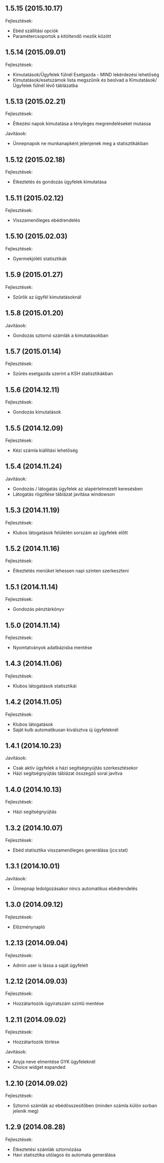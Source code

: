 ## 1.5.15 (2015.10.17)

Fejlesztések:
 - Ebéd szállítási opciók
 - Paramétercsoportok a kitöltendő mezők között

## 1.5.14 (2015.09.01)

Fejlesztések:

 - Kimutatások/Ügyfelek fülnél Esetgazda - MIND lekérdezési lehetőség
 - Kimutatások/esetszámok lista megszűnik és beolvad a Kimutatások/Ügyfelek fülnél lévő táblázatba

## 1.5.13 (2015.02.21)

Fejlesztések:

 - Étkezési napok kimutatása a tényleges megrendeléseket mutassa
 
Javítások:

 - Ünnepnapok ne munkanapként jelenjenek meg a statisztikákban
 
## 1.5.12 (2015.02.18)

Fejlesztések:

 - Étkeztetés és gondozás ügyfelek kimutatása
 
## 1.5.11 (2015.02.12)

Fejlesztések:

 - Visszamenőleges ebédrendelés

## 1.5.10 (2015.02.03)

Fejlesztések:

 - Gyermekjóléti statisztikák

## 1.5.9 (2015.01.27)

Fejlesztések:

 - Szűrők az ügyfél kimutatásoknál

## 1.5.8 (2015.01.20)

Javítások:

 - Gondozás sztornó számlák a kimutatásokban

## 1.5.7 (2015.01.14)

Fejlesztések:

 - Szűrés esetgazda szerint a KSH statisztikákban

## 1.5.6 (2014.12.11)

Fejlesztések:

 - Gondozás kimutatások

## 1.5.5 (2014.12.09)

Fejlesztések:

 - Kézi számla kiállítási lehetőség

## 1.5.4 (2014.11.24)

Javítások:

 - Gondozás / látogatás ügyfelek az alapértelmezett keresésben
 - Látogatás rögzítése táblázat javítása windowson

## 1.5.3 (2014.11.19)

Fejlesztések:

 - Klubos látogatások felületén sorszám az ügyfelek előtt

## 1.5.2 (2014.11.16)

Fejlesztések:

 - Étkeztetés menüket lehessen napi szinten szerkeszteni

## 1.5.1 (2014.11.14)

Fejlesztések:

 - Gondozás pénztárkönyv

## 1.5.0 (2014.11.14)

Fejlesztések:

 - Nyomtatványok adatbázisba mentése

## 1.4.3 (2014.11.06)

Fejlesztések:

 - Klubos látogatások statisztikái

## 1.4.2 (2014.11.05)

Fejlesztések:

 - Klubos látogatások
 - Saját kulb automatikusan kiválsztva új ügyfeleknél

## 1.4.1 (2014.10.23)

Javítások:

 - Csak aktív ügyfelek a házi segítségnyújtás szerkesztésekor
 - Házi segítségnyújtás táblázat összegző sorai javítva

## 1.4.0 (2014.10.13)

Fejlesztések:

 - Házi segítségnyújtás

## 1.3.2 (2014.10.07)

Fejlesztések:

  - Ebéd statisztika visszamenőleges generálása (jcs:stat)

## 1.3.1 (2014.10.01)

Javítások:

  - Ünnepnap ledolgozásakor nincs automatikus ebédrendelés

## 1.3.0 (2014.09.12)

Fejlesztések:

  - Előzménynapló

## 1.2.13 (2014.09.04)

Fejlesztések:

  - Admin user is lássa a saját ügyfeleit

## 1.2.12 (2014.09.03)

Fejlesztések:

  - Hozzátartozók ügyiratszám szintű mentése

## 1.2.11 (2014.09.02)

Fejlesztések:

  - Hozzátartozók törlése

Javítások:

  - Anyja neve elmentése GYK ügyfeleknél
  - Choice widget expanded

## 1.2.10 (2014.09.02)

Fejlesztések:

  - Sztornó számlák az ebédösszesítőben (minden számla külön sorban jelenik meg)

## 1.2.9 (2014.08.28)

Fejlesztések:

  - Étkeztetési számlák sztornózása
  - Havi statisztika utólagos és automata generálása
